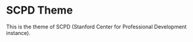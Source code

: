 SCPD Theme
=============

This is the theme of SCPD (Stanford Center for Professional Development instance).
